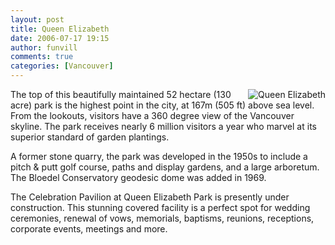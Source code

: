 ```yaml
---
layout: post
title: Queen Elizabeth
date: 2006-07-17 19:15
author: funvill
comments: true
categories: [Vancouver]
---
```

<img src="http://blog.abluestar.com/public/uploads/2006/07/mainphoto_qepark.jpg" id="image37" alt="Queen Elizabeth" align="right" />

The top of this beautifully maintained 52 hectare (130 acre) park is the highest point in the city, at 167m (505 ft) above sea level. From the lookouts, visitors have a 360 degree view of the Vancouver skyline. The park receives nearly 6 million visitors a year who marvel at its superior standard of garden plantings.

A former stone quarry, the park was developed in the 1950s to include a pitch &amp; putt golf course, paths and display gardens, and a large arboretum. The Bloedel Conservatory geodesic dome was added in 1969.

The Celebration Pavilion at Queen Elizabeth Park is presently under construction. This stunning covered facility is a perfect spot for wedding ceremonies, renewal of vows, memorials, baptisms, reunions, receptions, corporate events, meetings and more.
